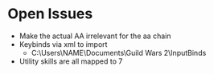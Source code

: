 # Open Issues

- Make the actual AA irrelevant for the aa chain
- Keybinds via xml to import
  - C:\Users\NAME\Documents\Guild Wars 2\InputBinds
- Utility skills are all mapped to 7

